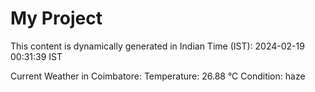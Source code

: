 # My Project

This content is dynamically generated in Indian Time (IST): 2024-02-19 00:31:39 IST


Current Weather in Coimbatore:
Temperature: 26.88 °C
Condition: haze
